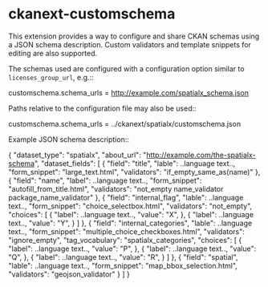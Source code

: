 ckanext-customschema
====================

This extension provides a way to configure and share
CKAN schemas using a JSON schema description. Custom
validators and template snippets for editing are also
supported.

The schemas used are configured with a configuration option
similar to ``licenses_group_url``, e.g.::

  customschema.schema_urls = http://example.com/spatialx_schema.json

Paths relative to the configuration file may also be used::

  customschema.schema_urls = ../ckanext/spatialx/customschema.json

Example JSON schema description::

  {
    "dataset_type": "spatialx",
    "about_url": "http://example.com/the-spatialx-schema",
    "dataset_fields": [
      {
        "field": "title",
        "lable": ..language text..,
        "form_snippet": "large_text.html",
        "validators": "if_empty_same_as(name)"
      },
      {
        "field": "name",
        "label": ..language text..,
        "form_snippet": "autofill_from_title.html",
        "validators": "not_empty name_validator package_name_validator"
      },
      {
        "field": "internal_flag",
        "lable": ..language text..,
        "form_snippet": "choice_selectbox.html",
        "validators": "not_empty",
        "choices": [
          {
            "label": ..language text..,
            "value": "X",
          },
          {
            "label": ..language text..,
            "value": "Y",
          }
        ]
      },
      {
        "field": "internal_categories",
        "lable": ..language text..,
        "form_snippet": "multiple_choice_checkboxes.html",
        "validators": "ignore_empty",
        "tag_vocabulary": "spatialx_categories",
        "choices": [
          {
            "label": ..language text..,
            "value": "P",
          },
          {
            "label": ..language text..,
            "value": "Q",
          },
          {
            "label": ..language text..,
            "value": "R",
          }
        ]
      },
      {
        "field": "spatial",
        "lable": ..language text..,
        "form_snippet": "map_bbox_selection.html",
        "validators": "geojson_validator"
      }
    ]
  }


